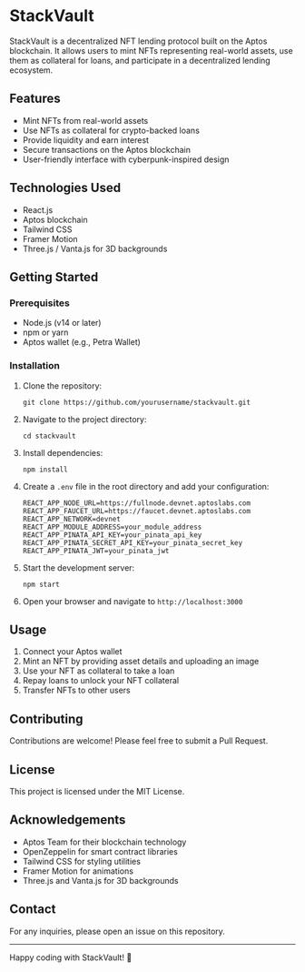 # StackVault

StackVault is a decentralized NFT lending protocol built on the Aptos blockchain. It allows users to mint NFTs representing real-world assets, use them as collateral for loans, and participate in a decentralized lending ecosystem.

## Features

- Mint NFTs from real-world assets
- Use NFTs as collateral for crypto-backed loans
- Provide liquidity and earn interest
- Secure transactions on the Aptos blockchain
- User-friendly interface with cyberpunk-inspired design

## Technologies Used

- React.js
- Aptos blockchain
- Tailwind CSS
- Framer Motion
- Three.js / Vanta.js for 3D backgrounds

## Getting Started

### Prerequisites

- Node.js (v14 or later)
- npm or yarn
- Aptos wallet (e.g., Petra Wallet)

### Installation

1. Clone the repository:
   ```
   git clone https://github.com/yourusername/stackvault.git
   ```

2. Navigate to the project directory:
   ```
   cd stackvault
   ```

3. Install dependencies:
   ```
   npm install
   ```

4. Create a `.env` file in the root directory and add your configuration:
   ```
   REACT_APP_NODE_URL=https://fullnode.devnet.aptoslabs.com
   REACT_APP_FAUCET_URL=https://faucet.devnet.aptoslabs.com
   REACT_APP_NETWORK=devnet
   REACT_APP_MODULE_ADDRESS=your_module_address
   REACT_APP_PINATA_API_KEY=your_pinata_api_key
   REACT_APP_PINATA_SECRET_API_KEY=your_pinata_secret_key
   REACT_APP_PINATA_JWT=your_pinata_jwt
   ```

5. Start the development server:
   ```
   npm start
   ```

6. Open your browser and navigate to `http://localhost:3000`

## Usage

1. Connect your Aptos wallet
2. Mint an NFT by providing asset details and uploading an image
3. Use your NFT as collateral to take a loan
4. Repay loans to unlock your NFT collateral
5. Transfer NFTs to other users

## Contributing

Contributions are welcome! Please feel free to submit a Pull Request.

## License

This project is licensed under the MIT License.

## Acknowledgements

- Aptos Team for their blockchain technology
- OpenZeppelin for smart contract libraries
- Tailwind CSS for styling utilities
- Framer Motion for animations
- Three.js and Vanta.js for 3D backgrounds

## Contact

For any inquiries, please open an issue on this repository.

---

Happy coding with StackVault! 🚀
